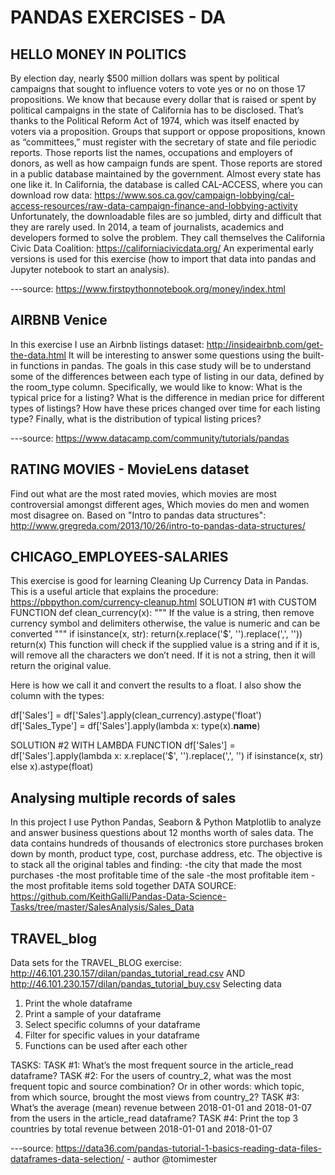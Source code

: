 # PANDAS EXERCISES - DA 

## HELLO MONEY IN POLITICS
By election day, nearly $500 million dollars was spent by political campaigns that sought to influence voters to vote yes or no on those 17 propositions.
We know that because every dollar that is raised or spent by political campaigns in the state of California has to be disclosed. That’s thanks to the Political Reform Act of 1974, which was itself enacted by voters via a proposition.
Groups that support or oppose propositions, known as “committees,” must register with the secretary of state and file periodic reports. Those reports list the names, occupations and employers of donors, as well as how campaign funds are spent.
Those reports are stored in a public database maintained by the government. Almost every state has one like it.
In California, the database is called CAL-ACCESS, where you can download row data: https://www.sos.ca.gov/campaign-lobbying/cal-access-resources/raw-data-campaign-finance-and-lobbying-activity
Unfortunately, the downloadable files are so jumbled, dirty and difficult that they are rarely used. In 2014, a team of journalists, academics and developers formed to solve the problem. They call themselves the California Civic Data Coalition: https://californiacivicdata.org/
An experimental early versions is used for this exercise (how to import that data into pandas and Jupyter notebook to start an analysis).

---source: https://www.firstpythonnotebook.org/money/index.html

## AIRBNB Venice
In this exercise I use an Airbnb listings dataset: http://insideairbnb.com/get-the-data.html
It will be interesting to answer some questions using the built-in functions in pandas. The goals in this case study will be to understand some of the differences between each type of listing in our data, defined by the room_type column. Specifically, we would like to know: What is the typical price for a listing? What is the difference in median price for different types of listings? How have these prices changed over time for each listing type? Finally, what is the distribution of typical listing prices?

---source: https://www.datacamp.com/community/tutorials/pandas

## RATING MOVIES - MovieLens dataset
Find out what are the most rated movies, which movies are most controversial amongst different ages, Which movies do men and women most disagree on.
Based on "Intro to pandas data structures": http://www.gregreda.com/2013/10/26/intro-to-pandas-data-structures/

## CHICAGO_EMPLOYEES-SALARIES
This exercise is good for learning Cleaning Up Currency Data in Pandas.
This is a useful article that explains the procedure: https://pbpython.com/currency-cleanup.html
SOLUTION #1 with CUSTOM FUNCTION
def clean_currency(x):
    """ If the value is a string, then remove currency symbol and delimiters
    otherwise, the value is numeric and can be converted
    """
    if isinstance(x, str):
        return(x.replace('$', '').replace(',', ''))
    return(x)
This function will check if the supplied value is a string and if it is, will remove all the characters we don’t need. If it is not a string, then it will return the original value.

Here is how we call it and convert the results to a float. I also show the column with the types:

df['Sales'] = df['Sales'].apply(clean_currency).astype('float')
df['Sales_Type'] = df['Sales'].apply(lambda x: type(x).__name__)

SOLUTION #2 WITH LAMBDA FUNCTION
df['Sales'] = df['Sales'].apply(lambda x: x.replace('$', '').replace(',', '')
                                if isinstance(x, str) else x).astype(float)

## Analysing multiple records of sales
In this project I use Python Pandas, Seaborn & Python Matplotlib to analyze and answer business questions about 12 months worth of sales data. The data contains hundreds of thousands of electronics store purchases broken down by month, product type, cost, purchase address, etc.
The objective is to stack all the original tables and finding:
-the city that made the most purchases
-the most profitable time of the sale
-the most profitable item
-the most profitable items sold together
DATA SOURCE: https://github.com/KeithGalli/Pandas-Data-Science-Tasks/tree/master/SalesAnalysis/Sales_Data

## TRAVEL_blog

Data sets for the TRAVEL_BLOG exercise: http://46.101.230.157/dilan/pandas_tutorial_read.csv AND http://46.101.230.157/dilan/pandas_tutorial_buy.csv
Selecting data
1) Print the whole dataframe
2) Print a sample of your dataframe
3) Select specific columns of your dataframe
4) Filter for specific values in your dataframe
5) Functions can be used after each other

TASKS:
TASK #1: What’s the most frequent source in the article_read dataframe?
TASK #2: For the users of country_2, what was the most frequent topic and source combination? Or in other words: which topic, from which source, brought the most views from country_2?
TASK #3: What’s the average (mean) revenue between 2018-01-01 and 2018-01-07 from the users in the article_read dataframe?
TASK #4: Print the top 3 countries by total revenue between 2018-01-01 and 2018-01-07

---source: https://data36.com/pandas-tutorial-1-basics-reading-data-files-dataframes-data-selection/ - author @tomimester


